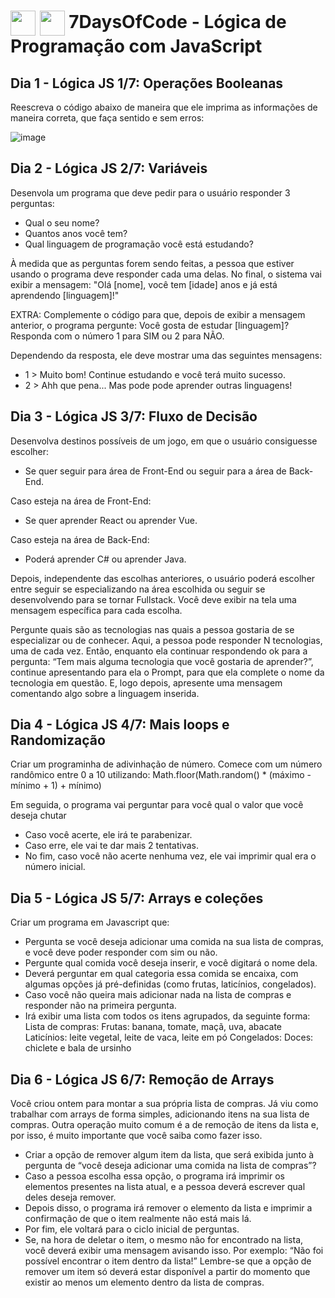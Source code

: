 <h1>
    <img align="center" width="40px" src="https://encrypted-tbn0.gstatic.com/images?q=tbn:ANd9GcSq-7P6VXwMhcSiPXAAeMwVW4mD_mj-slYTlPapw-NYfA&s"></a>
    <img align="center" width="40px" src="https://upload.wikimedia.org/wikipedia/commons/6/6a/JavaScript-logo.png"></a>
    <span>7DaysOfCode - Lógica de Programação com JavaScript</span>
</h1>

## Dia 1 - Lógica JS 1/7: Operações Booleanas
Reescreva o código abaixo de maneira que ele imprima as informações de maneira correta, que faça sentido e sem erros:

![image](https://github.com/leticiamatie/7DaysOfCode/assets/89943392/65229e9b-99cd-47f1-9e6d-9f1d4541b1d4)

## Dia 2 - Lógica JS 2/7: Variáveis
Desenvola um programa que deve pedir para o usuário responder 3 perguntas:
- Qual o seu nome?
- Quantos anos você tem?
- Qual linguagem de programação você está estudando?

À medida que as perguntas forem sendo feitas, a pessoa que estiver usando o programa deve responder cada uma delas. No final, o sistema vai exibir a mensagem:
"Olá [nome], você tem [idade] anos e já está aprendendo [linguagem]!"

EXTRA:
Complemente o código para que, depois de exibir a mensagem anterior, o programa pergunte:
Você gosta de estudar [linguagem]? Responda com o número 1 para SIM ou 2 para NÃO.

Dependendo da resposta, ele deve mostrar uma das seguintes mensagens:
- 1 > Muito bom! Continue estudando e você terá muito sucesso.
- 2 > Ahh que pena... Mas pode pode aprender outras linguagens!

## Dia 3 - Lógica JS 3/7: Fluxo de Decisão
Desenvolva destinos possíveis de um jogo, em que o usuário consiguesse escolher:
- Se quer seguir para área de Front-End ou seguir para a área de Back-End.

Caso esteja na área de Front-End: 
- Se quer aprender React ou aprender Vue. 

Caso esteja na área de Back-End:
- Poderá aprender C# ou aprender Java.

Depois, independente das escolhas anteriores, o usuário poderá escolher entre seguir se especializando na área escolhida ou seguir se desenvolvendo para se tornar Fullstack. Você deve exibir na tela uma mensagem específica para cada escolha.

Pergunte quais são as tecnologias nas quais a pessoa gostaria de se especializar ou de 
conhecer. Aqui, a pessoa pode responder N tecnologias, uma de cada vez. Então, enquanto ela continuar
respondendo ok para a pergunta: “Tem mais alguma tecnologia que você gostaria de aprender?”, 
continue apresentando para ela o Prompt, para que ela complete o nome da tecnologia em questão. 
E, logo depois, apresente uma mensagem comentando algo sobre a linguagem inserida.

## Dia 4 - Lógica JS 4/7: Mais loops e Randomização
Criar um programinha de adivinhação de número. Comece com um  número randômico entre 0 a 10 utilizando:
Math.floor(Math.random() * (máximo - mínimo + 1) + mínimo)

Em seguida, o programa vai perguntar para você qual o valor que você deseja chutar 
- Caso você acerte, ele irá te parabenizar. 
- Caso erre, ele vai te dar mais 2 tentativas.
- No fim, caso você não acerte nenhuma vez, ele vai imprimir qual era o número inicial.

## Dia 5 - Lógica JS 5/7: Arrays e coleções
  Criar um programa em Javascript que: 
- Pergunta se você deseja adicionar uma comida na sua lista de compras, e você deve poder responder com sim ou não.
- Pergunte qual comida você deseja inserir, e você digitará o nome dela.
- Deverá perguntar em qual categoria essa comida se encaixa, com algumas opções já pré-definidas (como frutas, laticínios, congelados).
- Caso você não queira mais adicionar nada na lista de compras e responder não na primeira pergunta.
- Irá exibir uma lista com todos os itens agrupados, da seguinte forma:
Lista de compras:
    Frutas: banana, tomate, maçã, uva, abacate
    Laticínios: leite vegetal, leite de vaca, leite em pó
    Congelados:
    Doces: chiclete e bala de ursinho

## Dia 6 - Lógica JS 6/7: Remoção de Arrays
Você criou ontem para montar a sua própria lista de compras. Já viu como trabalhar com arrays de forma simples, adicionando itens na sua lista de compras.
Outra operação muito comum é a de remoção de itens da lista e, por isso, é muito importante que você saiba como fazer isso.

- Criar a opção de remover algum item da lista, que será exibida junto à pergunta de “você deseja adicionar uma comida na lista de compras”?
- Caso a pessoa escolha essa opção, o programa irá imprimir os elementos presentes na lista atual, e a pessoa deverá escrever qual deles deseja remover.
- Depois disso, o programa irá remover o elemento da lista e imprimir a confirmação de que o item realmente não está mais lá.
- Por fim, ele voltará para o ciclo inicial de perguntas.
- Se, na hora de deletar o item, o mesmo não for encontrado na lista, você deverá exibir uma mensagem avisando isso.
Por exemplo: “Não foi possível encontrar o item dentro da lista!”
Lembre-se que a opção de remover um item só deverá estar disponível a partir do momento que existir ao menos um elemento dentro da lista de compras.
